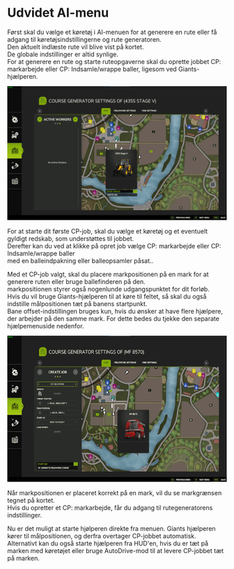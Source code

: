 # Udvidet AI-menu
  
Først skal du vælge et køretøj i AI-menuen for at generere en rute eller få adgang til køretøjsindstillingerne og rute generatoren.  
Den aktuelt indlæste rute vil blive vist på kortet.  
De globale indstillinger er altid synlige.  
For at generere en rute og starte ruteopgaverne skal du oprette jobbet CP: markarbejde eller CP: Indsamle/wrappe baller, ligesom ved Giants-hjælperen.  

![Image](../assets/images/startjobmenuhelp_0_0_1024_895.png)
  
For at starte dit første CP-job, skal du vælge et køretøj og et eventuelt gyldigt redskab, som understøttes til jobbet.  
Derefter kan du ved at klikke på opret job vælge CP: markarbejde eller CP: Indsamle/wrappe baller  
med en balleindpakning eller balleopsamler påsat..  

  
Med et CP-job valgt, skal du placere markpositionen på en mark for at generere ruten eller bruge ballefinderen på den.  
markpositionen styrer også nogenlunde udgangspunktet for dit forløb.  
Hvis du vil bruge Giants-hjælperen til at køre til feltet, så skal du også indstille målpositionen tæt på banens startpunkt.  
Bane offset-indstillingen bruges kun, hvis du ønsker at have flere hjælpere, der arbejder på den samme mark. For dette bedes du tjekke den separate hjælpemenuside nedenfor.  

![Image](../assets/images/readyjobmenuhelp_0_0_765_510.png)
  
Når markpositionen er placeret korrekt på en mark, vil du se markgrænsen tegnet på kortet.  
Hvis du opretter et CP: markarbejde, får du adgang til rutegeneratorens indstillinger.   

  
Nu er det muligt at starte hjølperen direkte fra menuen. Giants hjælperen kører til målpositionen, og derfra overtager CP-jobbet automatisk.  
Alternativt kan du også starte hjælperen fra HUD'en, hvis du er tæt på marken med køretøjet eller bruge AutoDrive-mod til at levere CP-jobbet tæt på marken.  
